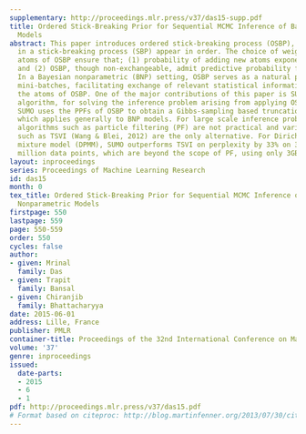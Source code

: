 ```yaml
---
supplementary: http://proceedings.mlr.press/v37/das15-supp.pdf
title: Ordered Stick-Breaking Prior for Sequential MCMC Inference of Bayesian Nonparametric
  Models
abstract: This paper introduces ordered stick-breaking process (OSBP), where the atoms
  in a stick-breaking process (SBP) appear in order. The choice of weights on the
  atoms of OSBP ensure that; (1) probability of adding new atoms exponentially decrease,
  and (2) OSBP, though non-exchangeable, admit predictive probability functions (PPFs).
  In a Bayesian nonparametric (BNP) setting, OSBP serves as a natural prior over sequential
  mini-batches, facilitating exchange of relevant statistical information by sharing
  the atoms of OSBP. One of the major contributions of this paper is SUMO, an MCMC
  algorithm, for solving the inference problem arising from applying OSBP to BNP models.
  SUMO uses the PPFs of OSBP to obtain a Gibbs-sampling based truncation-free algorithm
  which applies generally to BNP models. For large scale inference problems existing
  algorithms such as particle filtering (PF) are not practical and variational procedures
  such as TSVI (Wang & Blei, 2012) are the only alternative. For Dirichlet process
  mixture model (DPMM), SUMO outperforms TSVI on perplexity by 33% on 3 datasets with
  million data points, which are beyond the scope of PF, using only 3GB RAM.
layout: inproceedings
series: Proceedings of Machine Learning Research
id: das15
month: 0
tex_title: Ordered Stick-Breaking Prior for Sequential MCMC Inference of Bayesian
  Nonparametric Models
firstpage: 550
lastpage: 559
page: 550-559
order: 550
cycles: false
author:
- given: Mrinal
  family: Das
- given: Trapit
  family: Bansal
- given: Chiranjib
  family: Bhattacharyya
date: 2015-06-01
address: Lille, France
publisher: PMLR
container-title: Proceedings of the 32nd International Conference on Machine Learning
volume: '37'
genre: inproceedings
issued:
  date-parts:
  - 2015
  - 6
  - 1
pdf: http://proceedings.mlr.press/v37/das15.pdf
# Format based on citeproc: http://blog.martinfenner.org/2013/07/30/citeproc-yaml-for-bibliographies/
---
```

